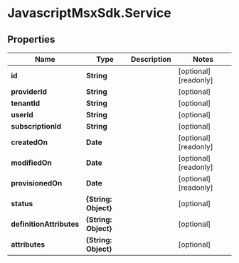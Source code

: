 # JavascriptMsxSdk.Service

## Properties

Name | Type | Description | Notes
------------ | ------------- | ------------- | -------------
**id** | **String** |  | [optional] [readonly] 
**providerId** | **String** |  | [optional] 
**tenantId** | **String** |  | [optional] 
**userId** | **String** |  | [optional] 
**subscriptionId** | **String** |  | [optional] 
**createdOn** | **Date** |  | [optional] [readonly] 
**modifiedOn** | **Date** |  | [optional] [readonly] 
**provisionedOn** | **Date** |  | [optional] [readonly] 
**status** | **{String: Object}** |  | [optional] 
**definitionAttributes** | **{String: Object}** |  | [optional] 
**attributes** | **{String: Object}** |  | [optional] 


